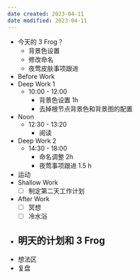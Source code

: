 ```yaml
---
date created: 2023-04-11 
date modified: 2023-04-11
---
```

- 今天的 3 Frog？
	- 背景色设置
	- 修改命名
	- 夜莺皮肤事项跟进
- Before Work
- Deep Work 1
	- 10:00 - 12:00
		- 背景色设置 1h
		- 去掉根节点背景色和背景图的配置
- Noon
	- 12:30 - 13:20
		- 阅读
- Deep Work 2
	- 14:30 - 18:00
		- 命名调整 2h
		- 夜莺事项跟进 1.5 h
- 运动
- Shallow Work
	- [ ] 制定第二天工作计划
- After Work
	- [ ] 冥想
	- [ ] 冷水浴
- 明天的计划和 3 Frog
	- 
- 想法区
- 复盘
